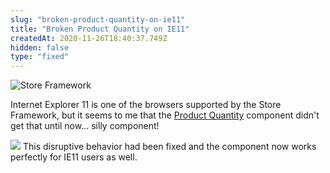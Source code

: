 ```yaml
---
slug: "broken-product-quantity-on-ie11"
title: "Broken Product Quantity on IE11"
createdAt: 2020-11-26T18:40:37.749Z
hidden: false
type: "fixed"
---
```


![Store Framework](https://raw.githubusercontent.com/vtexdocs/dev-portal-content/main/images/broken-product-quantity-on-ie11-0.png)

Internet Explorer 11 is one of the browsers supported by the Store Framework, but it seems to me that the [Product Quantity](https://vtex.io/docs/components/all/vtex.product-quantity/) component didn't get that until now... silly component!

![](https://raw.githubusercontent.com/vtexdocs/dev-portal-content/main/images/broken-product-quantity-on-ie11-1.png)
This disruptive behavior had been fixed and the component now works perfectly for IE11 users as well.
